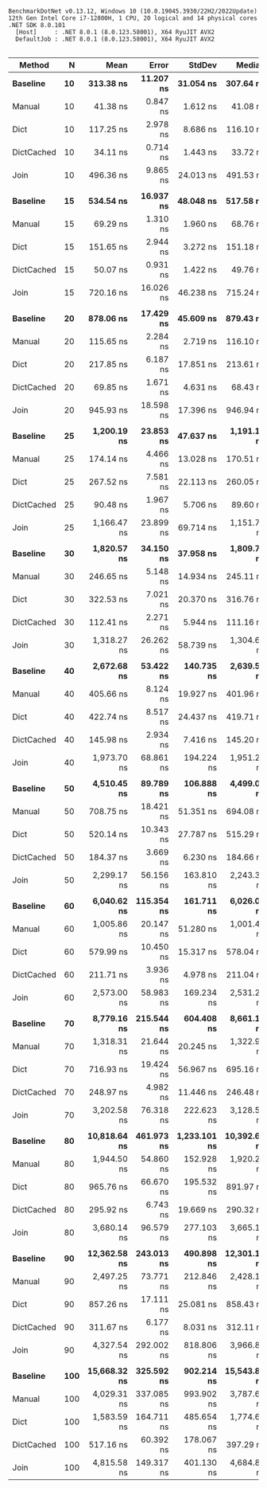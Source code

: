 ```

BenchmarkDotNet v0.13.12, Windows 10 (10.0.19045.3930/22H2/2022Update)
12th Gen Intel Core i7-12800H, 1 CPU, 20 logical and 14 physical cores
.NET SDK 8.0.101
  [Host]     : .NET 8.0.1 (8.0.123.58001), X64 RyuJIT AVX2
  DefaultJob : .NET 8.0.1 (8.0.123.58001), X64 RyuJIT AVX2


```
| Method     | N   | Mean         | Error      | StdDev       | Median       | Ratio | RatioSD |
|----------- |---- |-------------:|-----------:|-------------:|-------------:|------:|--------:|
| **Baseline**   | **10**  |    **313.38 ns** |  **11.207 ns** |    **31.054 ns** |    **307.64 ns** |  **1.00** |    **0.00** |
| Manual     | 10  |     41.38 ns |   0.847 ns |     1.612 ns |     41.08 ns |  0.14 |    0.01 |
| Dict       | 10  |    117.25 ns |   2.978 ns |     8.686 ns |    116.10 ns |  0.38 |    0.05 |
| DictCached | 10  |     34.11 ns |   0.714 ns |     1.443 ns |     33.72 ns |  0.11 |    0.01 |
| Join       | 10  |    496.36 ns |   9.865 ns |    24.013 ns |    491.53 ns |  1.60 |    0.15 |
|            |     |              |            |              |              |       |         |
| **Baseline**   | **15**  |    **534.54 ns** |  **16.937 ns** |    **48.048 ns** |    **517.58 ns** |  **1.00** |    **0.00** |
| Manual     | 15  |     69.29 ns |   1.310 ns |     1.960 ns |     68.76 ns |  0.13 |    0.01 |
| Dict       | 15  |    151.65 ns |   2.944 ns |     3.272 ns |    151.18 ns |  0.29 |    0.03 |
| DictCached | 15  |     50.07 ns |   0.931 ns |     1.422 ns |     49.76 ns |  0.09 |    0.01 |
| Join       | 15  |    720.16 ns |  16.026 ns |    46.238 ns |    715.24 ns |  1.36 |    0.15 |
|            |     |              |            |              |              |       |         |
| **Baseline**   | **20**  |    **878.06 ns** |  **17.429 ns** |    **45.609 ns** |    **879.43 ns** |  **1.00** |    **0.00** |
| Manual     | 20  |    115.65 ns |   2.284 ns |     2.719 ns |    116.10 ns |  0.13 |    0.01 |
| Dict       | 20  |    217.85 ns |   6.187 ns |    17.851 ns |    213.61 ns |  0.24 |    0.02 |
| DictCached | 20  |     69.85 ns |   1.671 ns |     4.631 ns |     68.43 ns |  0.08 |    0.01 |
| Join       | 20  |    945.93 ns |  18.598 ns |    17.396 ns |    946.94 ns |  1.06 |    0.04 |
|            |     |              |            |              |              |       |         |
| **Baseline**   | **25**  |  **1,200.19 ns** |  **23.853 ns** |    **47.637 ns** |  **1,191.15 ns** |  **1.00** |    **0.00** |
| Manual     | 25  |    174.14 ns |   4.466 ns |    13.028 ns |    170.51 ns |  0.14 |    0.01 |
| Dict       | 25  |    267.52 ns |   7.581 ns |    22.113 ns |    260.05 ns |  0.23 |    0.02 |
| DictCached | 25  |     90.48 ns |   1.967 ns |     5.706 ns |     89.60 ns |  0.08 |    0.01 |
| Join       | 25  |  1,166.47 ns |  23.899 ns |    69.714 ns |  1,151.71 ns |  0.98 |    0.07 |
|            |     |              |            |              |              |       |         |
| **Baseline**   | **30**  |  **1,820.57 ns** |  **34.150 ns** |    **37.958 ns** |  **1,809.70 ns** |  **1.00** |    **0.00** |
| Manual     | 30  |    246.65 ns |   5.148 ns |    14.934 ns |    245.11 ns |  0.14 |    0.01 |
| Dict       | 30  |    322.53 ns |   7.021 ns |    20.370 ns |    316.76 ns |  0.18 |    0.01 |
| DictCached | 30  |    112.41 ns |   2.271 ns |     5.944 ns |    111.16 ns |  0.06 |    0.00 |
| Join       | 30  |  1,318.27 ns |  26.262 ns |    58.739 ns |  1,304.69 ns |  0.71 |    0.03 |
|            |     |              |            |              |              |       |         |
| **Baseline**   | **40**  |  **2,672.68 ns** |  **53.422 ns** |   **140.735 ns** |  **2,639.58 ns** |  **1.00** |    **0.00** |
| Manual     | 40  |    405.66 ns |   8.124 ns |    19.927 ns |    401.96 ns |  0.15 |    0.01 |
| Dict       | 40  |    422.74 ns |   8.517 ns |    24.437 ns |    419.71 ns |  0.16 |    0.01 |
| DictCached | 40  |    145.98 ns |   2.934 ns |     7.416 ns |    145.20 ns |  0.05 |    0.00 |
| Join       | 40  |  1,973.70 ns |  68.861 ns |   194.224 ns |  1,951.20 ns |  0.74 |    0.09 |
|            |     |              |            |              |              |       |         |
| **Baseline**   | **50**  |  **4,510.45 ns** |  **89.789 ns** |   **106.888 ns** |  **4,499.02 ns** |  **1.00** |    **0.00** |
| Manual     | 50  |    708.75 ns |  18.421 ns |    51.351 ns |    694.08 ns |  0.16 |    0.01 |
| Dict       | 50  |    520.14 ns |  10.343 ns |    27.787 ns |    515.29 ns |  0.12 |    0.01 |
| DictCached | 50  |    184.37 ns |   3.669 ns |     6.230 ns |    184.66 ns |  0.04 |    0.00 |
| Join       | 50  |  2,299.17 ns |  56.156 ns |   163.810 ns |  2,243.34 ns |  0.51 |    0.04 |
|            |     |              |            |              |              |       |         |
| **Baseline**   | **60**  |  **6,040.62 ns** | **115.354 ns** |   **161.711 ns** |  **6,026.03 ns** |  **1.00** |    **0.00** |
| Manual     | 60  |  1,005.86 ns |  20.147 ns |    51.280 ns |  1,001.46 ns |  0.17 |    0.01 |
| Dict       | 60  |    579.99 ns |  10.450 ns |    15.317 ns |    578.04 ns |  0.10 |    0.00 |
| DictCached | 60  |    211.71 ns |   3.936 ns |     4.978 ns |    211.04 ns |  0.04 |    0.00 |
| Join       | 60  |  2,573.00 ns |  58.983 ns |   169.234 ns |  2,531.23 ns |  0.42 |    0.03 |
|            |     |              |            |              |              |       |         |
| **Baseline**   | **70**  |  **8,779.16 ns** | **215.544 ns** |   **604.408 ns** |  **8,661.16 ns** |  **1.00** |    **0.00** |
| Manual     | 70  |  1,318.31 ns |  21.644 ns |    20.245 ns |  1,322.98 ns |  0.16 |    0.01 |
| Dict       | 70  |    716.93 ns |  19.424 ns |    56.967 ns |    695.16 ns |  0.08 |    0.01 |
| DictCached | 70  |    248.97 ns |   4.982 ns |    11.446 ns |    246.48 ns |  0.03 |    0.00 |
| Join       | 70  |  3,202.58 ns |  76.318 ns |   222.623 ns |  3,128.56 ns |  0.37 |    0.03 |
|            |     |              |            |              |              |       |         |
| **Baseline**   | **80**  | **10,818.64 ns** | **461.973 ns** | **1,233.101 ns** | **10,392.68 ns** |  **1.00** |    **0.00** |
| Manual     | 80  |  1,944.50 ns |  54.860 ns |   152.928 ns |  1,920.25 ns |  0.18 |    0.02 |
| Dict       | 80  |    965.76 ns |  66.670 ns |   195.532 ns |    891.97 ns |  0.09 |    0.02 |
| DictCached | 80  |    295.92 ns |   6.743 ns |    19.669 ns |    290.32 ns |  0.03 |    0.00 |
| Join       | 80  |  3,680.14 ns |  96.579 ns |   277.103 ns |  3,665.12 ns |  0.34 |    0.04 |
|            |     |              |            |              |              |       |         |
| **Baseline**   | **90**  | **12,362.58 ns** | **243.013 ns** |   **490.898 ns** | **12,301.18 ns** |  **1.00** |    **0.00** |
| Manual     | 90  |  2,497.25 ns |  73.771 ns |   212.846 ns |  2,428.16 ns |  0.20 |    0.02 |
| Dict       | 90  |    857.26 ns |  17.111 ns |    25.081 ns |    858.43 ns |  0.07 |    0.00 |
| DictCached | 90  |    311.67 ns |   6.177 ns |     8.031 ns |    312.11 ns |  0.03 |    0.00 |
| Join       | 90  |  4,327.54 ns | 292.002 ns |   818.806 ns |  3,966.88 ns |  0.38 |    0.07 |
|            |     |              |            |              |              |       |         |
| **Baseline**   | **100** | **15,668.32 ns** | **325.592 ns** |   **902.214 ns** | **15,543.84 ns** |  **1.00** |    **0.00** |
| Manual     | 100 |  4,029.31 ns | 337.085 ns |   993.902 ns |  3,787.63 ns |  0.25 |    0.07 |
| Dict       | 100 |  1,583.59 ns | 164.711 ns |   485.654 ns |  1,774.66 ns |  0.11 |    0.03 |
| DictCached | 100 |    517.16 ns |  60.392 ns |   178.067 ns |    397.29 ns |  0.03 |    0.01 |
| Join       | 100 |  4,815.58 ns | 149.317 ns |   401.130 ns |  4,684.89 ns |  0.31 |    0.03 |
